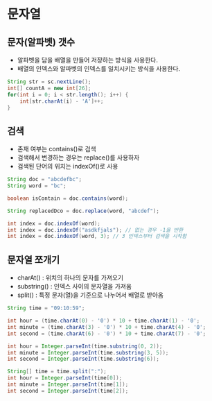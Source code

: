 # 문자열


## 문자(알파벳) 갯수

- 알파벳을 담을 배열을 만들어 저장하는 방식을 사용한다.
- 배열의 인덱스와 알파벳의 인덱스를 일치시키는 방식을 사용한다.

```java
String str = sc.nextLine();
int[] countA = new int[26];
for(int i = 0; i < str.length(); i++) {
    int[str.charAt(i) - 'A']++;
}
```

## 검색

- 존재 여부는 contains()로 검색
- 검색해서 변경하는 경우는 replace()를 사용하자
- 검색된 단어의 위치는 indexOf()로 사용

```java
String doc = "abcdefbc";
String word = "bc";

boolean isContain = doc.contains(word);

String replacedDco = doc.replace(word, "abcdef");

int index = doc.indexOf(word);
int index = doc.indexOf("asdkfjals"); // 없는 경우 -1을 반환
int index = doc.indexOf(word, 3); // 3 인덱스부터 검색을 시작함
```

## 문자열 쪼개기

- charAt() : 위치의 하나의 문자를 가져오기
- substring() : 인덱스 사이의 문자열을 가져옴
- split() : 특정 문자(열)을 기준으로 나누어서 배열로 받아옴

```java
String time = "09:10:59";

int hour = (time.charAt(0) - '0') * 10 + time.charAt(1) - '0';
int minute = (time.charAt(3) - '0') * 10 + time.charAt(4) - '0';
int second = (time.charAt(6) - '0') * 10 + time.charAt(7) - '0';

int hour = Integer.parseInt(time.substring(0, 2)); 
int minute = Integer.parseInt(time.substring(3, 5));
int second = Integer.parseInt(time.substring(6));

String[] time = time.split(":");
int hour = Integer.parseInt(time[0]);
int minute = Integer.parseInt(time[1]);
int second = Integer.parseInt(time[2]);
```
